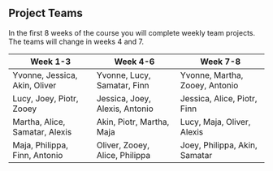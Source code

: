 ## Project Teams

In the first 8 weeks of the course you will complete weekly team projects. The teams will change in weeks 4 and 7.

| Week 1-3                     |  Week 4-6                     | Week 7-8                       |
|----------------------------- |-------------------------------|--------------------------------|
|Yvonne, Jessica, Akin, Oliver |Yvonne, Lucy, Samatar, Finn    |Yvonne, Martha, Zooey, Antonio  |
|Lucy, Joey, Piotr, Zooey      |Jessica, Joey, Alexis, Antonio |Jessica, Alice, Piotr, Finn     |
|Martha, Alice, Samatar, Alexis|Akin, Piotr, Martha, Maja      |Lucy, Maja, Oliver, Alexis      |
|Maja, Philippa, Finn, Antonio |Oliver, Zooey, Alice, Philippa |Joey, Philippa, Akin, Samatar   |
